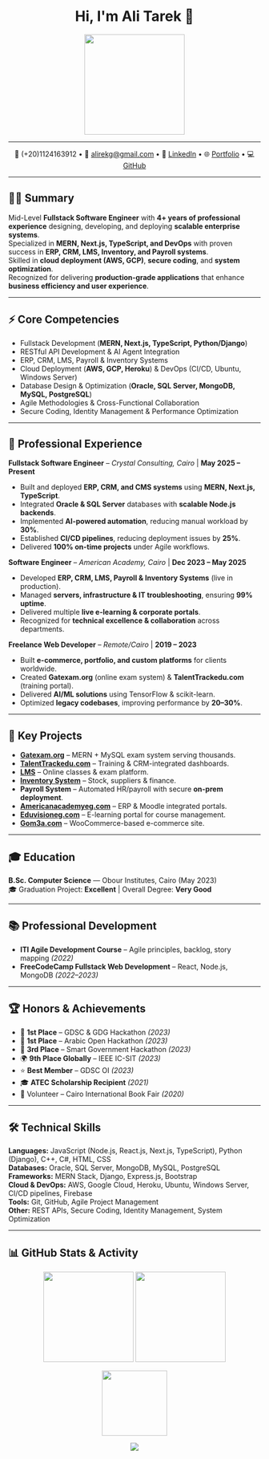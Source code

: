 <!-- Profile Header -->
<h1 align="center">Hi, I'm Ali Tarek 👋</h1>
<p align="center">
  <img src="https://media.giphy.com/media/du3J3cXyzhj75IOgvA/giphy.gif" width="200"/>
</p>

---

<!-- Contact -->
<p align="center">
  📱 (+20)1124163912 • 📧 <a href="mailto:alirekg@gmail.com">alirekg@gmail.com</a> •  
  🔗 <a href="https://www.linkedin.com/in/alitarekg/">LinkedIn</a> • 🌐 <a href="https://alitarekg.github.io/portofolio/" target = "_blank">Portfolio</a> • 💻 <a href="https://github.com/AliTarekg">GitHub</a>
</p>

---

## 🧑‍💻 Summary

Mid-Level **Fullstack Software Engineer** with **4+ years of professional experience** designing, developing, and deploying **scalable enterprise systems**.  
Specialized in **MERN, Next.js, TypeScript, and DevOps** with proven success in **ERP, CRM, LMS, Inventory, and Payroll systems**.  
Skilled in **cloud deployment (AWS, GCP)**, **secure coding**, and **system optimization**.  
Recognized for delivering **production-grade applications** that enhance **business efficiency and user experience**.

---

## ⚡ Core Competencies

- Fullstack Development (**MERN, Next.js, TypeScript, Python/Django**)  
- RESTful API Development & AI Agent Integration  
- ERP, CRM, LMS, Payroll & Inventory Systems  
- Cloud Deployment (**AWS, GCP, Heroku**) & DevOps (CI/CD, Ubuntu, Windows Server)  
- Database Design & Optimization (**Oracle, SQL Server, MongoDB, MySQL, PostgreSQL**)  
- Agile Methodologies & Cross-Functional Collaboration  
- Secure Coding, Identity Management & Performance Optimization  

---

## 💼 Professional Experience

**Fullstack Software Engineer** – *Crystal Consulting, Cairo* | **May 2025 – Present**  
- Built and deployed **ERP, CRM, and CMS systems** using **MERN, Next.js, TypeScript**.  
- Integrated **Oracle & SQL Server** databases with **scalable Node.js backends**.  
- Implemented **AI-powered automation**, reducing manual workload by **30%**.  
- Established **CI/CD pipelines**, reducing deployment issues by **25%**.  
- Delivered **100% on-time projects** under Agile workflows.  

**Software Engineer** – *American Academy, Cairo* | **Dec 2023 – May 2025**  
- Developed **ERP, CRM, LMS, Payroll & Inventory Systems** (live in production).  
- Managed **servers, infrastructure & IT troubleshooting**, ensuring **99% uptime**.  
- Delivered multiple **live e-learning & corporate portals**.  
- Recognized for **technical excellence & collaboration** across departments.  

**Freelance Web Developer** – *Remote/Cairo* | **2019 – 2023**  
- Built **e-commerce, portfolio, and custom platforms** for clients worldwide.  
- Created **Gatexam.org** (online exam system) & **TalentTrackedu.com** (training portal).  
- Delivered **AI/ML solutions** using TensorFlow & scikit-learn.  
- Optimized **legacy codebases**, improving performance by **20–30%**.  

---

## 🚀 Key Projects

- **[Gatexam.org](https://gatexam.org/)** – MERN + MySQL exam system serving thousands.  
- **[TalentTrackedu.com](https://talenttrackedu.com/)** – Training & CRM-integrated dashboards.  
- **[LMS](https://lms.americanacademyeg.com/)** – Online classes & exam platform.  
- **[Inventory System](https://inventory.americanacademyeg.com/)** – Stock, suppliers & finance.  
- **Payroll System** – Automated HR/payroll with secure **on-prem deployment**.  
- **[Americanacademyeg.com](https://americanacademyeg.com/)** – ERP & Moodle integrated portals.  
- **[Eduvisioneg.com](https://eduvisioneg.com/)** – E-learning portal for course management.  
- **[Gom3a.com](https://gom3a.com/)** – WooCommerce-based e-commerce site.  

---

## 🎓 Education

**B.Sc. Computer Science** — Obour Institutes, Cairo (May 2023)  
🎓 Graduation Project: **Excellent** | Overall Degree: **Very Good**  

---

## 📚 Professional Development

- **ITI Agile Development Course** – Agile principles, backlog, story mapping *(2022)*  
- **FreeCodeCamp Fullstack Web Development** – React, Node.js, MongoDB *(2022–2023)*  

---

## 🏆 Honors & Achievements

- 🥇 **1st Place** – GDSC & GDG Hackathon *(2023)*  
- 🥇 **1st Place** – Arabic Open Hackathon *(2023)*  
- 🥉 **3rd Place** – Smart Government Hackathon *(2023)*  
- 🌍 **9th Place Globally** – IEEE IC-SIT *(2023)*  
- ⭐ **Best Member** – GDSC OI *(2023)*  
- 🎓 **ATEC Scholarship Recipient** *(2021)*  
- 📖 Volunteer – Cairo International Book Fair *(2020)*  

---

## 🛠️ Technical Skills

**Languages:** JavaScript (Node.js, React.js, Next.js, TypeScript), Python (Django), C++, C#, HTML, CSS  
**Databases:** Oracle, SQL Server, MongoDB, MySQL, PostgreSQL  
**Frameworks:** MERN Stack, Django, Express.js, Bootstrap  
**Cloud & DevOps:** AWS, Google Cloud, Heroku, Ubuntu, Windows Server, CI/CD pipelines, Firebase  
**Tools:** Git, GitHub, Agile Project Management  
**Other:** REST APIs, Secure Coding, Identity Management, System Optimization  

---

## 📊 GitHub Stats & Activity

<p align="center">
  <img src="https://github-readme-stats.vercel.app/api?username=AliTarekg&show_icons=true&theme=radical" height="180"/>
  <img src="https://github-readme-streak-stats.herokuapp.com/?user=AliTarekg&theme=radical" height="180"/>
</p>

<p align="center">
  <img src="https://github-readme-stats.vercel.app/api/top-langs/?username=AliTarekg&layout=compact&theme=radical" height="130"/>
</p>

<p align="center">
  <img src="https://github-readme-activity-graph.vercel.app/graph?username=AliTarekg&theme=react-dark"/>
</p>
